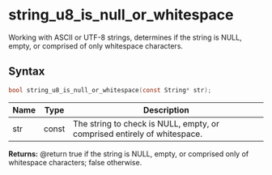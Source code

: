 # string_u8_is_null_or_whitespace

Working with ASCII or UTF-8 strings, determines if the string is NULL, empty, or comprised of only whitespace characters.

## Syntax

```c
bool string_u8_is_null_or_whitespace(const String* str);
```

| Name | Type | Description |
| --- | --- | --- |
| str | const | The string to check is NULL, empty, or comprised entirely of whitespace. |

**Returns:** @return true if the string is NULL, empty, or comprised only of whitespace characters; false otherwise.

